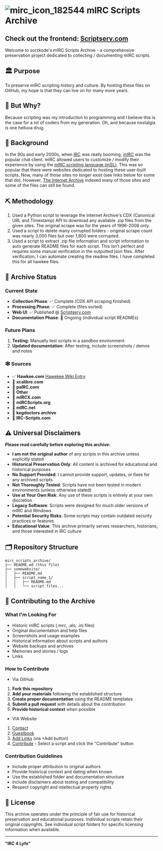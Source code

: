# ![mirc_icon_182544](https://github.com/user-attachments/assets/5e2efcd1-b885-457d-9917-fe91d421c202) mIRC Scripts Archive

## Check out the frontend: [Scriptserv.com](https://scriptserv.com)

Welcome to sorzkode's mIRC Scripts Archive - a comprehensive preservation project dedicated to collecting / documenting mIRC scripts.

## 🏛️ Purpose

To preserve mIRC scripting history and culture. By hosting these files on GitHub, my hope is that they can live on for many more years.

## 🤔 But Why?

Because scripting was my introduction to programming and I believe this is the case for a lot of coders from my generation. Oh, and because nostalgia is one helluva drug.

## 📰 Background

In the 90s and early 2000s, when [IRC](https://en.wikipedia.org/wiki/Wikipedia:IRC) was really booming, [mIRC](https://en.wikipedia.org/wiki/MIRC) was the popular chat client. mIRC allowed users to customize / modify their experience by using the [mIRC scripting language (mSL)](https://en.wikipedia.org/wiki/MIRC_scripting_language). This was so popular that there were websites dedicated to hosting these user-built scripts. Now, many of those sites no longer exist (see links below for some that do). However, [The Internet Archive](https://archive.org) indexed many of those sites and some of the files can still be found.

## ⛏️ Methodology

1. Used a Python script to leverage the Internet Archive's CDX (Canonical URL and Timestamp) API to download any available .zip files from the given sites. The original scrape was for the years of 1996-2008 only.  
2. Used a script to delete many corrupted folders - original scrape count was nearly 3,000 files but over 1,800 were corrupted.
3. Used a script to extract .zip file information and script information to auto generate README files for each script. This isn't perfect and requires some manual verification in the outputted json files. After verification, I can automate creating the readme files. I have completed this for all hawkee files.

## 📝 Archive Status

### Current State

- **Collection Phase**: ✅ Complete (CDX API scraping finished)
- **Processing Phase**: ✅ Complete (files sorted)
- **Web UI**: ✅ Published @ [Scriptserv.com](https://scriptserv.com)
- **Documentation Phase**: 📝 Ongoing (individual script READMEs)

### Future Plans

1. **Testing**: Manually test scripts in a sandbox environment
2. **Updated documentation**: After testing, include screenshots / demos and notes

### 🕸️ Sources

- ✅ **Hawkee.com** [Hawekee Wiki Entry](https://sorzkode.com/wiki/index.php?title=Hawkee.com)
- 📝 **xcalibre.com**
- 📝 **paIRC.com**
- 📝 **Other**
- 📝 **mIRCX.com**
- 📝 **mIRCScripts.org**
- 📝 **mIRC.net**
- 📝 **kegdoctors archive**
- 📝 **IRC-Scripts.com**

## ⚠️ Universal Disclaimers

**Please read carefully before exploring this archive:**

- **I am not the original author** of any scripts in this archive unless explicitly stated
- **Historical Preservation Only**: All content is archived for educational and historical purposes
- **No Support Provided**: I cannot provide support, updates, or fixes for any archived scripts
- **Not Thoroughly Tested**: Scripts have not been tested in modern environments (unless otherwise stated)
- **Use at Your Own Risk**: Any use of these scripts is entirely at your own discretion
- **Legacy Software**: Scripts were designed for much older versions of mIRC and Windows
- **Potential Security Risks**: Some scripts may contain outdated security practices or features
- **Educational Value**: This archive primarily serves researchers, historians, and those interested in IRC culture

## 🗂️ Repository Structure

```
mirc_scripts_archive/
├── README.md (this file)
├── somewebsite/
│   ├── README.md
│   ├── script_name_1/
│   │   ├── README.md
│   │   └── script files...
```

## 🤝 Contributing to the Archive

### What I'm Looking For

- Historic mIRC scripts (.mrc, .als, .ini files)
- Original documentation and help files
- Screenshots and usage examples
- Historical information about scripts and authors
- Website backups and archives
- Memories and stories / logs
- Links

### How to Contribute

- Via GitHub  

1. **Fork this repository**
2. **Add your materials** following the established structure
3. **Create proper documentation** using the README templates
4. **Submit a pull request** with details about the contribution
5. **Provide historical context** when possible

- VIA Website  

1. [Contact](https://scriptserv.com/contact.html)  
2. [Guestbook](https://scriptserv.com/guestbook.html)  
3. [Add Links](https://scriptserv.com/links.html)  (via +Add button)
4. [Contribute](https://scriptserv.com/) - Select a script and click the "Contribute" button

### Contribution Guidelines

- Include proper attribution to original authors
- Provide historical context and dating when known
- Use the established folder and documentation structure
- Include disclaimers about testing and compatibility
- Respect copyright and intellectual property rights

## 📜 License

This archive operates under the principle of fair use for historical preservation and educational purposes. Individual scripts retain their original copyrights. See individual script folders for specific licensing information when available.

---

**"IRC 4 Lyfe"**
